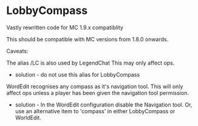 # LobbyCompass
Vastly rewritten code for MC 1.9.x compatiblity

This should be compatible with MC versions from 1.8.0 onwards.

Caveats:

The alias /LC is also used by LegendChat This may only affect ops.

 - solution - do not use this alias for LobbyCompass

WordEdit recognises any compass as it's navigation tool. This will only affect ops unless a player has been given the navigation tool permission.

 - solution - In the WordEdit configuration disable the Navigation tool. Or, use an alternative item to 'compass' in either LobbyCompass or WorldEdit.
